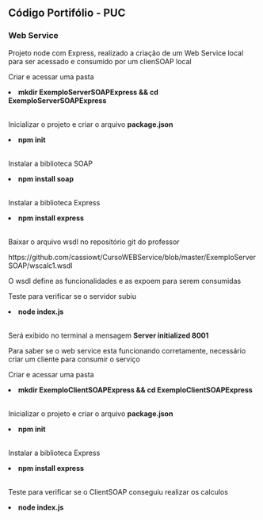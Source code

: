 
<h2>Código Portifólio - PUC</h2> 
<h3>Web Service</h3>

<p>Projeto node com Express, realizado a criação de um Web Service local para ser acessado e consumido por um clienSOAP local</p>

<p>Criar e acessar uma pasta</p> 
<li><b>mkdir ExemploServerSOAPExpress && cd ExemploServerSOAPExpress</b></li>
</br>

<p>Inicializar o projeto e criar o arquivo <b>package.json</b></p>
<li><b>npm init</b></li>
</br>

<p>Instalar a biblioteca SOAP</b></p>
<li><b>npm install soap</b></li>
</br>

<p>Instalar a biblioteca Express</b></p>
<li><b>npm install express</b></li>
</br>

<p>Baixar o arquivo wsdl no repositório git do professor</p>
https://github.com/cassiowt/CursoWEBService/blob/master/ExemploServerSOAP/wscalc1.wsdl
</br>
<p>O wsdl define as funcionalidades e as expoem para serem consumidas</p>

<p>Teste para verificar se o servidor subiu</p>
<li><b>node index.js</b></li>
</br>

<p>Será exibido no terminal a mensagem <b>Server initialized 8001</b></p>

<p>Para saber se o web service esta funcionando corretamente, necessário criar um cliente para consumir o serviço</p>

<p>Criar e acessar uma pasta</p> 
<li><b>mkdir ExemploClientSOAPExpress && cd ExemploClientSOAPExpress</b></li>
</br>

<p>Inicializar o projeto e criar o arquivo <b>package.json</b></p>
<li><b>npm init</b></li>
</br>

<p>Instalar a biblioteca Express</b></p>
<li><b>npm install express</b></li>
</br>

<p>Teste para verificar se o ClientSOAP conseguiu realizar os calculos</p>
<li><b>node index.js</b></li>
</br>
